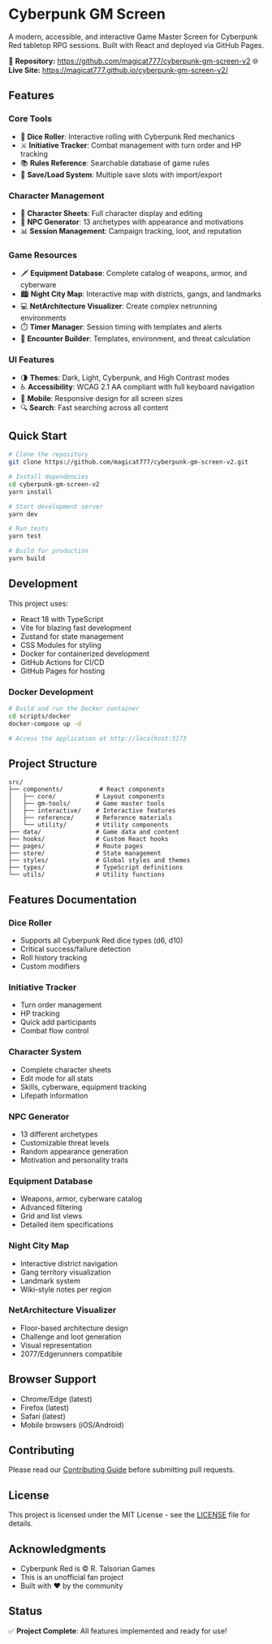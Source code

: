 # Cyberpunk GM Screen

A modern, accessible, and interactive Game Master Screen for Cyberpunk Red tabletop RPG sessions. Built with React and deployed via GitHub Pages.

🔗 **Repository:** https://github.com/magicat777/cyberpunk-gm-screen-v2
🌐 **Live Site:** https://magicat777.github.io/cyberpunk-gm-screen-v2/

## Features

### Core Tools
- 🎲 **Dice Roller**: Interactive rolling with Cyberpunk Red mechanics
- ⚔️ **Initiative Tracker**: Combat management with turn order and HP tracking
- 📚 **Rules Reference**: Searchable database of game rules
- 💾 **Save/Load System**: Multiple save slots with import/export

### Character Management
- 👤 **Character Sheets**: Full character display and editing
- 🤖 **NPC Generator**: 13 archetypes with appearance and motivations
- 📊 **Session Management**: Campaign tracking, loot, and reputation

### Game Resources
- 🗡️ **Equipment Database**: Complete catalog of weapons, armor, and cyberware
- 🏙️ **Night City Map**: Interactive map with districts, gangs, and landmarks
- 💻 **NetArchitecture Visualizer**: Create complex netrunning environments
- ⏱️ **Timer Manager**: Session timing with templates and alerts
- 🎯 **Encounter Builder**: Templates, environment, and threat calculation

### UI Features
- 🌗 **Themes**: Dark, Light, Cyberpunk, and High Contrast modes
- ♿ **Accessibility**: WCAG 2.1 AA compliant with full keyboard navigation
- 📱 **Mobile**: Responsive design for all screen sizes
- 🔍 **Search**: Fast searching across all content

## Quick Start

```bash
# Clone the repository
git clone https://github.com/magicat777/cyberpunk-gm-screen-v2.git

# Install dependencies
cd cyberpunk-gm-screen-v2
yarn install

# Start development server
yarn dev

# Run tests
yarn test

# Build for production
yarn build
```

## Development

This project uses:
- React 18 with TypeScript
- Vite for blazing fast development
- Zustand for state management
- CSS Modules for styling
- Docker for containerized development
- GitHub Actions for CI/CD
- GitHub Pages for hosting

### Docker Development

```bash
# Build and run the Docker container
cd scripts/docker
docker-compose up -d

# Access the application at http://localhost:5173
```

## Project Structure

```
src/
├── components/          # React components
│   ├── core/           # Layout components
│   ├── gm-tools/       # Game master tools
│   ├── interactive/    # Interactive features
│   ├── reference/      # Reference materials
│   └── utility/        # Utility components
├── data/               # Game data and content
├── hooks/              # Custom React hooks
├── pages/              # Route pages
├── store/              # State management
├── styles/             # Global styles and themes
├── types/              # TypeScript definitions
└── utils/              # Utility functions
```

## Features Documentation

### Dice Roller
- Supports all Cyberpunk Red dice types (d6, d10)
- Critical success/failure detection
- Roll history tracking
- Custom modifiers

### Initiative Tracker
- Turn order management
- HP tracking
- Quick add participants
- Combat flow control

### Character System
- Complete character sheets
- Edit mode for all stats
- Skills, cyberware, equipment tracking
- Lifepath information

### NPC Generator
- 13 different archetypes
- Customizable threat levels
- Random appearance generation
- Motivation and personality traits

### Equipment Database
- Weapons, armor, cyberware catalog
- Advanced filtering
- Grid and list views
- Detailed item specifications

### Night City Map
- Interactive district navigation
- Gang territory visualization
- Landmark system
- Wiki-style notes per region

### NetArchitecture Visualizer
- Floor-based architecture design
- Challenge and loot generation
- Visual representation
- 2077/Edgerunners compatible

## Browser Support

- Chrome/Edge (latest)
- Firefox (latest)
- Safari (latest)
- Mobile browsers (iOS/Android)

## Contributing

Please read our [Contributing Guide](docs/02-development/contributing.md) before submitting pull requests.

## License

This project is licensed under the MIT License - see the [LICENSE](LICENSE) file for details.

## Acknowledgments

- Cyberpunk Red is © R. Talsorian Games
- This is an unofficial fan project
- Built with ❤️ by the community

## Status

✅ **Project Complete**: All features implemented and ready for use!